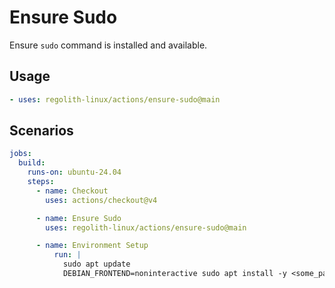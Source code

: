 <!-- AUTO_GENERATE_START -->
# Ensure Sudo

Ensure `sudo` command is installed and available.
<!-- AUTO_GENERATE_END -->

## Usage

```yaml
- uses: regolith-linux/actions/ensure-sudo@main
```

## Scenarios

```yaml
jobs:
  build:
    runs-on: ubuntu-24.04
    steps:
      - name: Checkout
        uses: actions/checkout@v4

      - name: Ensure Sudo
        uses: regolith-linux/actions/ensure-sudo@main

      - name: Environment Setup
          run: |
            sudo apt update
            DEBIAN_FRONTEND=noninteractive sudo apt install -y <some_package>
```
